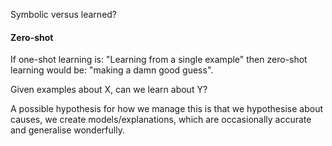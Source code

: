 Symbolic versus learned?





#### Zero-shot

If one-shot learning is: "Learning from a single example" then zero-shot learning would be: "making a damn good guess".

Given examples about X, can we learn about Y?

A possible hypothesis for how we manage this is that we hypothesise about causes, we create models/explanations, which are occasionally accurate and generalise wonderfully.
